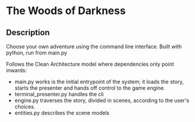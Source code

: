 # The Woods of Darkness

## Description

Choose your own adventure using the command line interface. Built with python, run from main.py

Follows the Clean Architecture model where dependencies only point inwards:

- main.py works is the initial entrypoint of the system; it loads the story, starts the presenter and hands off control to the game engine.
- terminal_presenter.py handles the cli
- engine.py traverses the story, divided in scenes, according to the user's choices.
- entities.py describes the scene models
